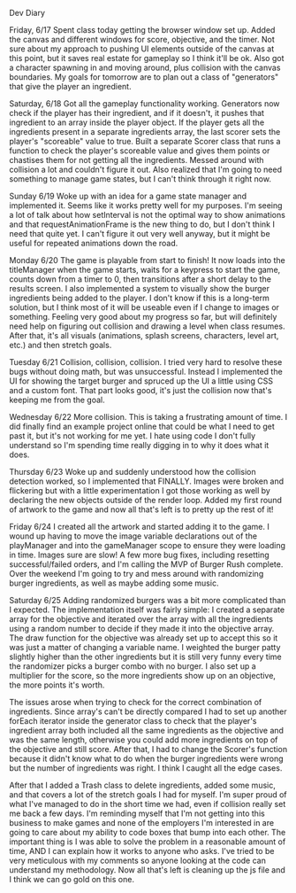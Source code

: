Dev Diary

Friday, 6/17
Spent class today getting the browser window set up. Added the canvas and different windows for score, objective, and the timer. Not sure about my approach to pushing UI elements outside of the canvas at this point, but it saves real estate for gameplay so I think it'll be ok. Also got a character spawning in and moving around, plus collision with the canvas boundaries. My goals for tomorrow are to plan out a class of "generators" that give the player an ingredient.

Saturday, 6/18
Got all the gameplay functionality working. Generators now check if the player has their ingredient, and if it doesn't, it pushes that ingredient to an array inside the player object. If the player gets all the ingredients present in a separate ingredients array, the last scorer sets the player's "scoreable" value to true. Built a separate Scorer class that runs a function to check the player's scoreable value and gives them points or chastises them for not getting all the ingredients. Messed around with collision a lot and couldn't figure it out. Also realized that I'm going to need something to manage game states, but I can't think through it right now.

Sunday 6/19
Woke up with an idea for a game state manager and implemented it. Seems like it works pretty well for my purposes. I'm seeing a lot of talk about how setInterval is not the optimal way to show animations and that requestAnimationFrame is the new thing to do, but I don't think I need that quite yet. I can't figure it out very well anyway, but it might be useful for repeated animations down the road.

Monday 6/20
The game is playable from start to finish! It now loads into the titleManager when the game starts, waits for a keypress to start the game, counts down from a timer to 0, then transitions after a short delay to the results screen. I also implemented a system to visually show the burger ingredients being added to the player. I don't know if this is a long-term solution, but I think most of it will be useable even if I change to images or something. Feeling very good about my progress so far, but will definitely need help on figuring out collision and drawing a level when class resumes. After that, it's all visuals (animations, splash screens, characters, level art, etc.) and then stretch goals.

Tuesday 6/21
Collision, collision, collision. I tried very hard to resolve these bugs without doing math, but was unsuccessful. Instead I implemented the UI for showing the target burger and spruced up the UI a little using CSS and a custom font. That part looks good, it's just the collision now that's keeping me from the goal.

Wednesday 6/22
More collision. This is taking a frustrating amount of time. I did finally find an example project online that could be what I need to get past it, but it's not working for me yet. I hate using code I don't fully understand so I'm spending time really digging in to why it does what it does.

Thursday 6/23
Woke up and suddenly understood how the collision detection worked, so I implemented that FINALLY. Images were broken and flickering but with a little experimentation I got those working as well by declaring the new objects outside of the render loop. Added my first round of artwork to the game and now all that's left is to pretty up the rest of it!

Friday 6/24
I created all the artwork and started adding it to the game. I wound up having to move the image variable declarations out of the playManager and into the gameManager scope to ensure they were loading in time. Images sure are slow! A few more bug fixes, including resetting successful/failed orders, and I'm calling the MVP of Burger Rush complete. Over the weekend I'm going to try and mess around with randomizing burger ingredients, as well as maybe adding some music.

Saturday 6/25
Adding randomized burgers was a bit more complicated than I expected. The implementation itself was fairly simple: I created a separate array for the objective and iterated over the array with all the ingredients using a random number to decide if they made it into the objective array. The draw function for the objective was already set up to accept this so it was just a matter of changing a variable name. I weighted the burger patty slightly higher than the other ingredients but it is still very funny every time the randomizer picks a burger combo with no burger. I also set up a multiplier for the score, so the more ingredients show up on an objective, the more points it's worth.

The issues arose when trying to check for the correct combination of ingredients. Since array's can't be directly compared I had to set up another forEach iterator inside the generator class to check that the player's ingredient array both included all the same ingredients as the objective and was the same length, otherwise you could add more ingredients on top of the objective and still score. After that, I had to change the Scorer's function because it didn't know what to do when the burger ingredients were wrong but the number of ingredients was right. I think I caught all the edge cases.

After that I added a Trash class to delete ingredients, added some music, and that covers a lot of the stretch goals I had for myself. I'm super proud of what I've managed to do in the short time we had, even if collision really set me back a few days. I'm reminding myself that I'm not getting into this business to make games and none of the employers I'm interested in are going to care about my ability to code boxes that bump into each other. The important thing is I was able to solve the problem in a reasonable amount of time, AND I can explain how it works to anyone who asks. I've tried to be very meticulous with my comments so anyone looking at the code can understand my methodology. Now all that's left is cleaning up the js file and I think we can go gold on this one.